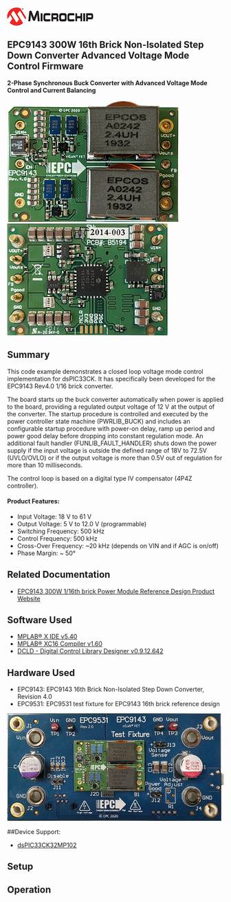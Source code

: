 ![image](images/microchip.jpg) 

## EPC9143 300W 16th Brick Non-Isolated Step Down Converter Advanced Voltage Mode Control Firmware
**2-Phase Synchronous Buck Converter with Advanced Voltage Mode Control and Current Balancing**

![image](images/9143_r4.png) ![image](images/9143_r4_back.png) 

## Summary
This code example demonstrates a closed loop voltage mode control implementation for dsPIC33CK. It has specifically been developed for the EPC9143 Rev4.0 1/16 brick converter.

The board starts up the buck converter automatically when power is applied to the board, providing a regulated output voltage of 12 V at the output of the converter. The startup procedure is controlled and executed by the power controller state machine (PWRLIB_BUCK) and includes an configurable startup procedure with power-on delay, ramp up period and power good delay before dropping into constant regulation mode.
An additional fault handler (FUNLIB_FAULT_HANDLER) shuts down the power supply if the input voltage is outside the defined range of 18V to 72.5V (UVLO/OVLO) or if the output voltage is more than 0.5V out of regulation for more than 10 milliseconds.

The control loop is based on a digital type IV compensator (4P4Z controller).

#### Product Features:
  - Input Voltage: 18 V to 61 V
  - Output Voltage: 5 V to 12.0 V (programmable)
  - Switching Frequency: 500 kHz
  - Control Frequency: 500 kHz
  - Cross-Over Frequency: ~20 kHz (depends on VIN and if AGC is on/off)
  - Phase Margin: ~ 50°

## Related Documentation
  - [EPC9143 300W 1/16th brick Power Module Reference Design Product Website](https://www.microchip.com/DevelopmentTools/ProductDetails/PartNO/EPC9143)

## Software Used 
  - [MPLAB® X IDE v5.40](https://www.microchip.com/mplabx-ide-windows-installer)
  - [MPLAB® XC16 Compiler v1.60](https://www.microchip.com/mplabxc16windows)
  - [DCLD - Digital Control Library Designer v0.9.12.642](https://areiter128.github.io/DCLD/)

## Hardware Used
  - EPC9143: EPC9143 16th Brick Non-Isolated Step Down Converter, Revision 4.0
  - EPC9531: EPC9531 test fixture for EPC9143 16th brick reference design

  ![image](images/9531_test_fixture.png)

##Device Support:
  - [dsPIC33CK32MP102](https://www.microchip.com/dsPIC33CK32MP102)

## Setup


## Operation



